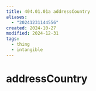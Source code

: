 ```yaml
---
title: 404.01.01a addressCountry
aliases:
  - "20241231144556"
created: 2024-10-27
modified: 2024-12-31
tags:
  - thing
  - intangible
---
```

# addressCountry
